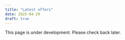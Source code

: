 ```yaml
---
title: "Latest offers"
date: 2025-04-29
draft: true
---
```


This page is under development. Please check back later.
